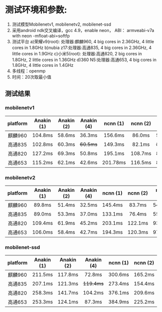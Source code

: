 # 测试环境和参数:
1. 测试模型Mobilenetv1, mobilenetv2, mobilenet-ssd
2. 采用android ndk交叉编译，gcc 4.9，enable neon， ABI： armveabi-v7a with neon -mfloat-abi=softfp
3. 测试平台
	a)荣耀v9(root): 处理器:麒麟960,    4 big cores in 2.36GHz, 4 little cores in 1.8GHz
	b)nubia z17:处理器:高通835,    4 big cores in 2.36GHz, 4 little cores in 1.9GHz
	c)小米5(root):  处理器:高通820,    2 big cores in 1.8GHz,  2 little cores in 1.36GHz
	d)360 N5:处理器:高通653,    4 big cores in 1.8GHz, 4 little cores in 1.4GHz
4. 多线程：openmp
5. 时间：20次取最小值

## 测试结果
### mobilenetv1
   platform | Anakin (1) | Anakin (2) | Anakin (4) | ncnn (1) | ncnn (2) | ncnn (4) | TFlite (1) | TFlite (2) | TFlite (4) 
    :---: | :---: | :---: | :---:| :---:| :---:| :---:| :---:| :---:| :---:
    麒麟960|104.8ms|58.6ms|36.3ms|156.6ms|86.0ms|51.9ms|151ms|81ms|78ms
    高通835|102.8ms|60.3ms|~~60.5ms~~|149.3ms|82.1ms|~~85.3ms~~|145ms|101ms|92ms
    高通820|127.2ms|69.3ms|50.8ms|195.1ms|108.7ms|83.7ms|134ms|87ms|81ms
    高通653|115.2ms|62.1ms|42.6ms|201.78ms|116.5ms|83.8ms|152ms|97ms|80ms 

### mobilenetv2

   platform | Anakin (1) | Anakin (2) | Anakin (4) | ncnn (1) | ncnn (2) | ncnn (4) | TFlite (1) | TFlite (2) | TFlite (4) 
    :---: | :---: | :---: | :---:| :---:| :---:| :---:| :---:| :---:| :---:
    麒麟960|89.8ms|51.4ms|32.5ms|145.4ms|83.7ms|54.9ms|99ms|65ms|60ms
    高通835|89.0ms|53.3ms|37.0ms|133.1ms|76.4ms|55.1ms|98ms|82ms|72ms
    高通820|109.4ms|61.9ms|45.2ms|203.1ms|122.1ms|93.9ms|90ms|76ms|71ms
    高通653|106.0ms|58.4ms|42.7ms|194.3ms|120.3ms|97.8ms|104ms|85ms|74ms

### mobilenet-ssd

   platform | Anakin (1) | Anakin (2) | Anakin (4) | ncnn (1) | ncnn (2) | ncnn (4) | TFlite (1) | TFlite (2) | TFlite (4) 
    :---: | :---: | :---: | :---:| :---:| :---:| :---:| :---:| :---:| :---:
    麒麟960|211.5ms|117.8ms|72.8ms|300.6ms|165.2ms|100.6ms
    高通835|207.1ms|121.3ms|~~119.4ms~~|273.4ms|154.4ms|~~162.8ms~~
    高通820|258.3ms|141.7ms|104.2ms|376.1ms|209.6ms|166.1ms
    高通653|253.3ms|124.1ms|87.3ms|384.9ms|225.2ms|159.7ms